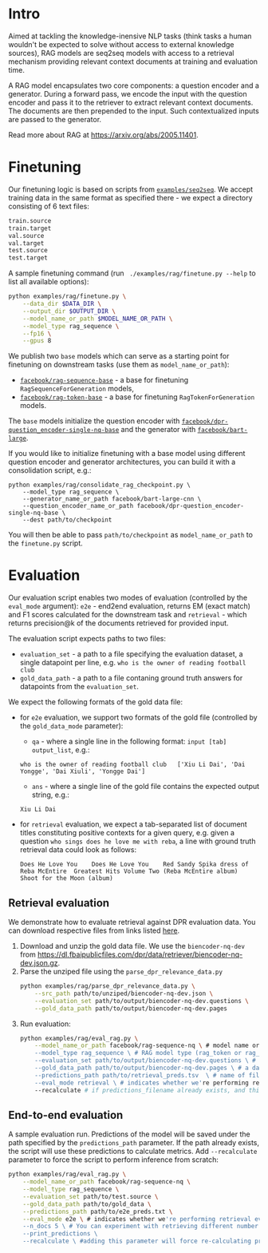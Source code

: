 # Intro
Aimed at tackling the knowledge-inensive NLP tasks (think tasks a human wouldn't be expected to solve without access to external knowledge sources), RAG models are seq2seq models with access to a retrieval mechanism providing relevant context documents at training and evaluation time.

A RAG model encapsulates two core components: a question encoder and a generator.
During a forward pass, we encode the input with the question encoder and pass it
to the retriever to extract relevant context documents. The documents are then prepended to the input.
Such contextualized inputs are passed to the generator.

Read more about RAG  at https://arxiv.org/abs/2005.11401.
# Finetuning


Our finetuning logic is based on scripts from [`examples/seq2seq`](https://github.com/huggingface/transformers/tree/master/examples/seq2seq). We accept training data in the same format as specified there - we expect a directory consisting of 6 text files:
```bash
train.source
train.target
val.source
val.target
test.source
test.target
```

A sample finetuning command (run ` ./examples/rag/finetune.py --help` to list all available options):

```bash
python examples/rag/finetune.py \
    --data_dir $DATA_DIR \
    --output_dir $OUTPUT_DIR \
    --model_name_or_path $MODEL_NAME_OR_PATH \
    --model_type rag_sequence \
    --fp16 \
    --gpus 8
```
We publish two `base` models which can serve as a starting point for finetuning on downstream tasks (use them as `model_name_or_path`):
- [`facebook/rag-sequence-base`](https://huggingface.co/facebook/rag-sequence-base) - a base for finetuning `RagSequenceForGeneration` models,
- [`facebook/rag-token-base`](https://huggingface.co/facebook/rag-sequence-base) - a base for finetuning `RagTokenForGeneration` models.

The `base` models initialize the question encoder with [`facebook/dpr-question_encoder-single-nq-base`](https://huggingface.co/facebook/dpr-question_encoder-single-nq-base) and the generator with [`facebook/bart-large`](https://huggingface.co/facebook/bart-large).

If you would like to initialize finetuning with a base model using different question encoder and generator architectures, you can build it with a consolidation script, e.g.:
```
python examples/rag/consolidate_rag_checkpoint.py \
    --model_type rag_sequence \
    --generator_name_or_path facebook/bart-large-cnn \
    --question_encoder_name_or_path facebook/dpr-question_encoder-single-nq-base \
    --dest path/to/checkpoint
```
You will then be able to pass `path/to/checkpoint` as `model_name_or_path` to the `finetune.py` script.


# Evaluation
Our evaluation script enables two modes of evaluation (controlled by the `eval_mode` argument): `e2e` - end2end evaluation, returns EM (exact match) and F1 scores calculated for the downstream task and `retrieval` - which returns precision@k of the documents retrieved for provided input.

The evaluation script expects paths to two files:
- `evaluation_set` - a path to a file specifying the evaluation dataset, a single datapoint per line, e.g.
```who is the owner of reading football club```
- `gold_data_path` - a path to a file contaning ground truth answers for datapoints from the `evaluation_set`.

We expect the following formats of the gold data file:

- for `e2e` evaluation, we support two formats of the gold file (controlled by the `gold_data_mode` parameter):
    - `qa` - where a single line in the following format: `input [tab] output_list`, e.g.:
    ```
    who is the owner of reading football club	['Xiu Li Dai', 'Dai Yongge', 'Dai Xiuli', 'Yongge Dai']
    ```
    - `ans` - where a single line of the gold file contains the expected output string, e.g.:
    ```
    Xiu Li Dai
    ```

- for `retrieval` evaluation, we expect a tab-separated list of document titles constituting positive contexts for a given query, e.g. given a question `who sings does he love me with reba`, a line with ground truth retrieval data could look as follows:
    ```
    Does He Love You	Does He Love You	Red Sandy Spika dress of Reba McEntire	Greatest Hits Volume Two (Reba McEntire album)	Shoot for the Moon (album)
    ```

## Retrieval evaluation

We demonstrate how to evaluate retrieval against DPR evaluation data. You can download respective files from links listed [here](https://github.com/facebookresearch/DPR/blob/master/data/download_data.py#L39-L45).

1. Download and unzip the gold data file. We use the `biencoder-nq-dev` from https://dl.fbaipublicfiles.com/dpr/data/retriever/biencoder-nq-dev.json.gz.
2. Parse the unziped file using the `parse_dpr_relevance_data.py`
    ```bash
    python examples/rag/parse_dpr_relevance_data.py \
        --src_path path/to/unziped/biencoder-nq-dev.json \
        --evaluation_set path/to/output/biencoder-nq-dev.questions \
        --gold_data_path path/to/output/biencoder-nq-dev.pages
    ```
3. Run evaluation:
    ```bash
    python examples/rag/eval_rag.py \
        --model_name_or_path facebook/rag-sequence-nq \ # model name or path of the model we're evaluating
        --model_type rag_sequence \ # RAG model type (rag_token or rag_sequence)
        --evaluation_set path/to/output/biencoder-nq-dev.questions \ # an input dataset for evaluation
        --gold_data_path path/to/output/biencoder-nq-dev.pages \ # a dataset containing ground truth answers for samples from the evaluation_set
        --predictions_path path/to/retrieval_preds.tsv  \ # name of file in which predictions will be stored
        --eval_mode retrieval \ # indicates whether we're performing retrieval evaluation or e2e evaluation
        --recalculate # if predictions_filename already exists, and this option is set - we regenerate the answers, otherwise we reuse the predicsion file to calculate metrics.
    ```


## End-to-end evaluation
A sample evaluation run. Predictions of the model will be saved under the path specified by the `predictions_path` parameter. If the path already exists, the script will use these predictions to calculate metrics. Add `--recalculate` parameter to force the script to perform inference from scratch:
```bash
python examples/rag/eval_rag.py \
	--model_name_or_path facebook/rag-sequence-nq \
    --model_type rag_sequence \
    --evaluation_set path/to/test.source \
    --gold_data_path path/to/gold_data \
    --predictions_path path/to/e2e_preds.txt \
    --eval_mode e2e \ # indicates whether we're performing retrieval evaluation or e2e evaluation (default)
    --n_docs 5 \ # You can experiment with retrieving different number of documents at evaluation time
    --print_predictions \
    --recalculate \ #adding this parameter will force re-calculating predictions even if predictions_path exists
```
